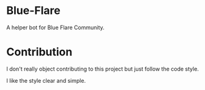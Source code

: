 # Blue-Flare
A helper bot for Blue Flare Community.  

# Contribution 
I don't really object contributing to this project but just follow the code style. 

I like the style clear and simple.
